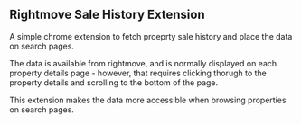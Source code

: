 ## Rightmove Sale History Extension

A simple chrome extension to fetch proeprty sale history and place the data on search pages.

The data is available from rightmove, and is normally displayed on each property details page - however, that requires clicking thorugh to the property details and scrolling to the bottom of the page.

This extension makes the data more accessible when browsing properties on search pages.